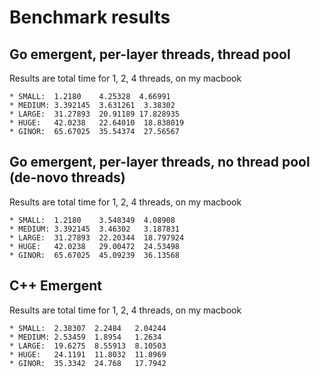 # Benchmark results

## Go emergent, per-layer threads, thread pool

Results are total time for 1, 2, 4 threads, on my macbook

```
* SMALL:  1.2180    4.25328  4.66991
* MEDIUM: 3.392145  3.631261  3.38302
* LARGE:  31.27893  20.91189 17.828935
* HUGE:   42.0238   22.64010  18.838019
* GINOR:  65.67025  35.54374  27.56567
```

## Go emergent, per-layer threads, no thread pool (de-novo threads)

Results are total time for 1, 2, 4 threads, on my macbook

```
* SMALL:  1.2180    3.548349  4.08908
* MEDIUM: 3.392145  3.46302   3.187831
* LARGE:  31.27893  22.20344  18.797924
* HUGE:   42.0238   29.00472  24.53498
* GINOR:  65.67025  45.09239  36.13568
```

## C++ Emergent

Results are total time for 1, 2, 4 threads, on my macbook

```
* SMALL:  2.38307  2.2484   2.04244
* MEDIUM: 2.53459  1.8954   1.2634
* LARGE:  19.6275  8.55913  8.10503
* HUGE:   24.1191  11.8032  11.8969
* GINOR:  35.3342  24.768   17.7942
```


